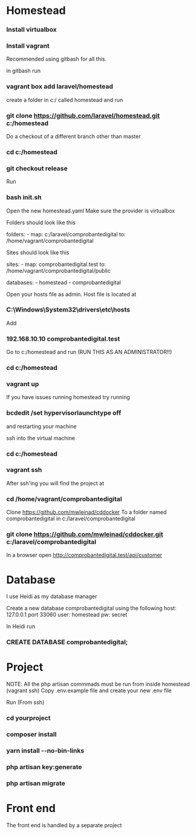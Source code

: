 # Homestead

### Install virtualbox
### Install vagrant

Recommended using gitbash for all this.

in gitbash run
### vagrant box add laravel/homestead

create a folder in c:/ called homestead and run

### git clone https://github.com/laravel/homestead.git c:/homestead

Do a checkout of a different branch other than master
### cd c:/homestead
### git checkout release

Run 
### bash init.sh

Open the new homestead.yaml
Make sure the provider is virtualbox

Folders should look like this

folders:
    - map: c:/laravel/comprobantedigital
      to: /home/vagrant/comprobantedigital

Sites should look like this

sites:
    - map: comprobantedigital.test
      to: /home/vagrant/comprobantedigital/public

databases:
    - homestead
    - comprobantedigital

Open your hosts file as admin. Host file is located at
### C:\Windows\System32\drivers\etc\hosts

Add
### 192.168.10.10  comprobantedigital.test

Go to c:/homestead and run (RUN THIS AS AN ADMINISTRATOR!!)
### cd c:/homestead
### vagrant up

If you have issues running homestead try running
### bcdedit /set hypervisorlaunchtype off
and restarting your machine

ssh into the virtual machine
### cd c:/homestead
### vagrant ssh

After ssh'ing you will find the project at
### cd /home/vagrant/comprobantedigital

Clone https://github.com/mwleinad/cddocker
To a folder named comprobantedigital in c:/laravel/comprobantedigital

### git clone https://github.com/mwleinad/cddocker.git c:/laravel/comprobantedigital

In a browser open http://comprobantedigital.test/api/customer

# Database

I use Heidi as my database manager

Create a new database comprobantedigital using the following 
host: 127.0.0.1 
port 33060 
user: homestead
pw: secret

In Heidi run 
### CREATE DATABASE comprobantedigital;

# Project

NOTE: All the php artisan commmads must be run from inside homestead (vagrant ssh)
Copy .env.example file and create your new .env file

Run (From ssh)
### cd yourproject
### composer install
### yarn install --no-bin-links
### php artisan key:generate
### php artisan migrate

# Front end
The front end is handled by a separate project
